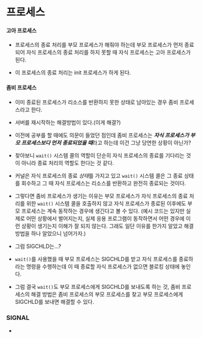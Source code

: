 # 프로세스

#### 고아 프로세스

- 프로세스의 종료 처리를 부모 프로세스가 해줘야 하는데 부모 프로세스가 먼저 종료되어 자식 프로세스의 종료 처리를 하지 못할 때 자식 프로세스는 고아 프로세스가 된다.

- 이 프로세스의 종료 처리는 init 프로세스가 하게 된다.

#### 좀비 프로세스

- 이미 종료된 프로세스가 리소스를 반환하지 못한 상태로 남아있는 경우 좀비 프로세스라고 한다.

- 서버를 재시작하는 해결방법이 있다.(이게 해결?)

- 이전에 공부를 할 때에도 의문이 들었던 점인데 좀비 프로세스는 ***자식 프로세스가 부모 프로세스보다 먼저 종료되었을 때***라고 하는데 이건 그냥 당연한 상황이 아닌가?

- 찾아보니 `wait()` 시스템 콜의 역할이 단순히 자식 프로세스의 종료를 기다리는 것이 아니라 종료 처리의 역할도 한다는 것 같다.

- 커널은 자식 프로세스의 종료 *상태*를 가지고 있고 `wait()` 시스템 콜은 그 종료 상태를 회수하고 그 때 자식 프로세스는 리소스를 반환하고 완전히 종료되는 것이다.

- 그렇다면 좀비 프로세스가 생기는 이유는 부모 프로세스가 자식 프로세스의 종료 처리를 위한 `wait()` 시스템 콜을 호출하지 않고 자식 프로세스가 종료된 이후에도 부모 프로세스는 계속 동작하는 경우에 생긴다고 볼 수 있다. (예시 코드는 있지만 실제로 어떤 상황에서 벌어지는지, 실제 응용 프로그램이 동작하면서 어떤 경우에 이런 상황이 생기는지 이해가 잘 되지 않는다. 그래도 일단 이유를 한가지 알았고 해결 방법을 하나 알았으니 넘어가자.)

- 그럼 SIGCHLD는...?

- `wait()`를 사용했을 때 부모 프로세스는 SIGCHLD를 받고 자식 프로세스를 종료하라는 명령을 수행하는데 이 때 종료할 자식 프로세스가 없으면 블로킹 상태에 놓인다.

- 그럼 결국 `wait()`도 부모 프로세스에게 SIGCHLD를 보내도록 하는 것, 좀비 프로세스의 해결 방법은 좀비 프로세스의 부모 프로세스를 찾고 부모 프로세스에게 SIGCHLD를 보내면 해결할 수 있다.

### SIGNAL

- 